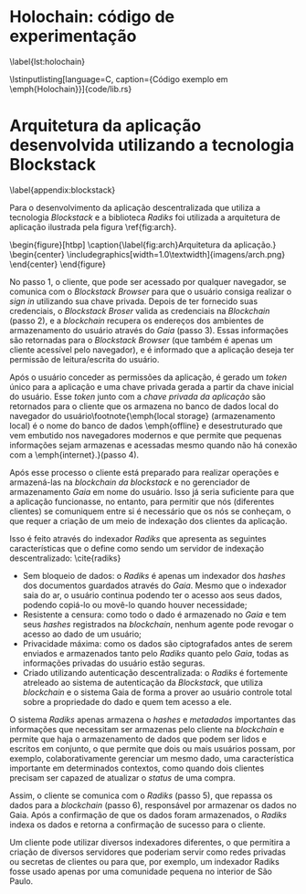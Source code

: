 # Holochain: código de experimentação
\label{lst:holochain}

\lstinputlisting[language=C, caption={Código exemplo em \emph{Holochain}}]{code/lib.rs}

# Arquitetura da aplicação desenvolvida utilizando a tecnologia Blockstack
\label{appendix:blockstack}

Para o desenvolvimento da aplicação descentralizada que utiliza a tecnologia *Blockstack* e a biblioteca *Radiks* foi utilizada a arquitetura de aplicação ilustrada pela figura \ref{fig:arch}.

\begin{figure}[htbp]
    \caption{\label{fig:arch}Arquitetura da aplicação.}
    \begin{center}
    \includegraphics[width=1.0\textwidth]{imagens/arch.png}
    \end{center}
\end{figure}

No passo 1, o cliente, que pode ser acessado por qualquer navegador, se comunica com o *Blockstack Browser* para que o usuário consiga realizar o *sign in* utilizando sua chave privada. Depois de ter fornecido suas credenciais, o *Blockstack Broser* valida as credenciais na *Blockchain* (passo 2), e a *blockchain* recupera os endereços dos ambientes de armazenamento do usuário através do *Gaia* (passo 3). Essas informações são retornadas para o *Blockstack Browser* (que também é apenas um cliente acessível pelo navegador), e é informado que a aplicação deseja ter permissão de leitura/escrita do usuário.

Após o usuário conceder as permissões da aplicação, é gerado um *token* único para a aplicação e uma chave privada gerada a partir da chave inicial do usuário. Esse *token* junto com a *chave privada da aplicação* são retornados para o cliente que os armazena no banco de dados local do navegador do usuário\footnote{\emph{local storage} (armazenamento local) é o nome do banco de dados \emph{offline} e desestruturado que vem embutido nos navegadores modernos e que permite que pequenas informações sejam armazenas e acessadas mesmo quando não há conexão com a \emph{internet}.}(passo 4).

Após esse processo o cliente está preparado para realizar operações e armazená-las na *blockchain da blockstack* e no gerenciador de armazenamento *Gaia* em nome do usuário. Isso já seria suficiente para que a aplicação funcionasse, no entanto, para permitir que nós (diferentes clientes) se comuniquem entre si é necessário que os nós se conheçam, o que requer a criação de um meio de indexação dos clientes da aplicação.

Isso é feito através do indexador *Radiks* que apresenta as seguintes características que o define como sendo um servidor de indexação descentralizado: \cite{radiks}

- Sem bloqueio de dados: o *Radiks* é apenas um indexador dos *hashes* dos documentos guardados através do *Gaia*. Mesmo que o indexador saia do ar, o usuário continua podendo ter o acesso aos seus dados, podendo copiá-lo ou movê-lo quando houver necessidade;
- Resistente a censura: como todo o dado é armazenado no *Gaia* e tem seus *hashes* registrados na *blockchain*, nenhum agente pode revogar o acesso ao dado de um usuário;
- Privacidade máxima: como os dados são ciptografados antes de serem enviados e armazenados tanto pelo *Radiks* quanto pelo *Gaia*, todas as informações privadas do usuário estão seguras.
- Criado utilizando autenticação descentralizada: o *Radiks* é fortemente atreleado ao sistema de autenticação da *Blockstack*, que utiliza *blockchain* e o sistema Gaia de forma a prover ao usuário controle total sobre a propriedade do dado e quem tem acesso a ele.

O sistema *Radiks* apenas armazena o *hashes* e *metadados* importantes das informações que necessitam ser armazenas pelo cliente na *blockchain* e permite que haja o armazenamento de dados que podem ser lidos e escritos em conjunto, o que permite que dois ou mais usuários possam, por exemplo, colaborativamente gerenciar um mesmo dado, uma característica importante em determinados contextos, como quando dois clientes precisam ser capazed de atualizar o *status* de uma compra.

Assim, o cliente se comunica com o *Radiks* (passo 5), que repassa os dados para a *blockchain* (passo 6), responsável por armazenar os dados no Gaia. Após a confirmação de que os dados foram armazenados, o *Radiks* indexa os dados e retorna a confirmação de sucesso para o cliente.

Um cliente pode utilizar diversos indexadores diferentes, o que permitira a criação de diversos servidores que poderiam servir como redes privadas ou secretas de clientes ou para que, por exemplo, um indexador Radiks fosse usado apenas por uma comunidade pequena no interior de São Paulo.
